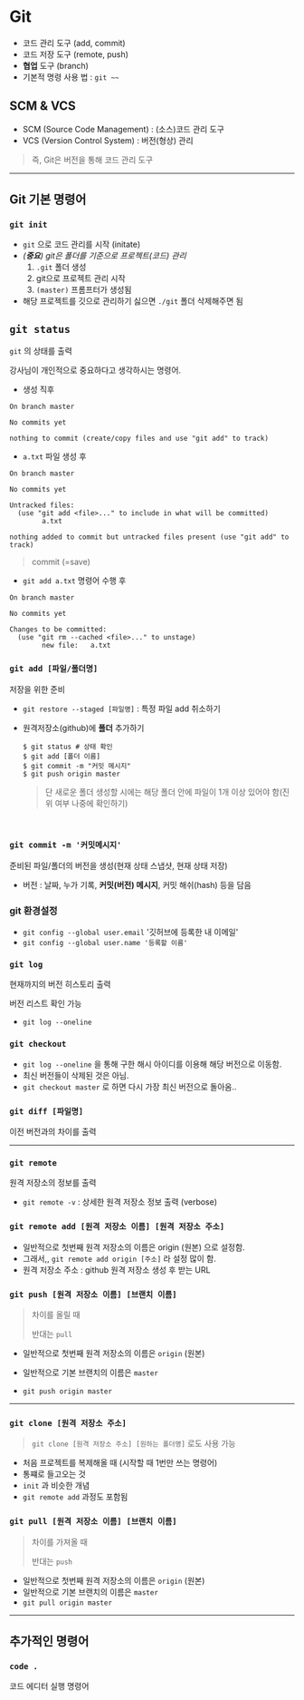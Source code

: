 # Git

* 코드 관리 도구 (add, commit)
* 코드 저장 도구 (remote, push)
* **협업** 도구 (branch)
* 기본적 명령 사용 법 : `git ~~`



## SCM & VCS

* SCM (Source Code Management) : (소스)코드 관리 도구
* VCS (Version Control System) : 버전(형상) 관리

> 즉, Git은 버전을 통해 코드 관리 도구



---



## Git 기본 명령어

### `git init` 

* `git` 으로 코드 관리를 시작 (initate)
* *(**중요**) git은 폴더를 기준으로 프로젝트(코드) 관리*
  1. `.git` 폴더 생성
  2. git으로 프로젝트 관리 시작
  3. `(master)` 프롬프터가 생성됨
* 해당 프로젝트를 깃으로 관리하기 싫으면 `./git` 폴더 삭제해주면 됨



## `git status`

`git` 의 상태를 출력

강사님이 개인적으로 중요하다고 생각하시는 명령어. 

* 생성 직후

```shell
On branch master

No commits yet

nothing to commit (create/copy files and use "git add" to track)
```

* `a.txt` 파일 생성 후

```
On branch master

No commits yet

Untracked files:
  (use "git add <file>..." to include in what will be committed)
        a.txt

nothing added to commit but untracked files present (use "git add" to track)
```

> commit (=save)

* `git add a.txt` 명령어 수행 후

```
On branch master

No commits yet

Changes to be committed:
  (use "git rm --cached <file>..." to unstage)
        new file:   a.txt
```



### `git add [파일/폴더명]`

저장을 위한 준비

* `git restore --staged [파일명]` : 특정 파일 add 취소하기

* 원격저장소(github)에 **폴더** 추가하기

  ```shell
  $ git status # 상태 확인
  $ git add [폴더 이름]
  $ git commit -m "커밋 메시지"
  $ git push origin master
  ```

  > 단 새로운 폴더 생성할 시에는 해당 폴더 안에 파일이 1개 이상 있어야 함(진위 여부 나중에 확인하기)

  ​	

### `git commit -m '커밋메시지'`

준비된 파일/폴더의 버전을 생성(현재 상태 스냅샷, 현재 상태 저장)

* 버전 : 날짜, 누가 기록, **커밋(버전) 메시지**, 커밋 해쉬(hash) 등을 담음



### git 환경설정

* `git config --global user.email` '깃허브에 등록한 내 이메일'
* `git config --global user.name '등록할 이름'`



### `git log`

현재까지의 버전 히스토리 출력

버전 리스트 확인 가능

* `git log --oneline`



### `git checkout`

* `git log --oneline` 을 통해 구한 해시 아이디를 이용해 해당 버전으로 이동함. 
* 최신 버전들이 삭제된 것은 아님.
* `git checkout master` 로 하면 다시 가장 최신 버전으로 돌아옴..

### 	

### `git diff [파일명]`

이전 버전과의 차이를 출력



---



### `git remote`

원격 저장소의 정보를 출력

* `git remote -v` : 상세한 원격 저장소 정보 출력 (verbose)



### `git remote add [원격 저장소 이름] [원격 저장소 주소]`

* 일반적으로 첫번째 원격 저장소의 이름은 origin (원본) 으로 설정함.
* 그래서,, `git remote add origin [주소]` 라 설정 많이 함.
* 원격 저장소 주소 : github 원격 저장소 생성 후 받는 URL



### `git push [원격 저장소 이름] [브랜치 이름]`

> 차이를 올릴 때
>
> 반대는 `pull`

* 일반적으로 첫번째 원격 저장소의 이름은 `origin` (원본)

* 일반적으로 기본 브랜치의 이름은 `master`

* `git push origin master`

  

---



### `git clone [원격 저장소 주소]`

> `git clone [원격 저장소 주소] [원하는 폴더명]` 로도 사용 가능

* 처음 프로젝트를 복제해올 때 (시작할 때 1번만 쓰는 명령어)
* 통쨰로 들고오는 것
* `init` 과 비슷한 개념
* `git remote add` 과정도 포함됨



### `git pull [원격 저장소 이름] [브랜치 이름]`

> 차이를 가져올 때
>
> 반대는 `push`

* 일반적으로 첫번째 원격 저장소의 이름은 `origin` (원본)
* 일반적으로 기본 브랜치의 이름은 `master`
* `git pull origin master`



---



## 추가적인 명령어



### `code .`

코드 에디터 실행 명령어

